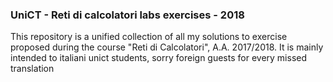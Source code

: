 ### UniCT - Reti di calcolatori labs exercises - 2018

This repository is a unified collection of all my solutions to exercise proposed during the course "Reti di Calcolatori", A.A. 2017/2018. It is mainly intended to italiani unict students, sorry foreign guests for every missed translation

